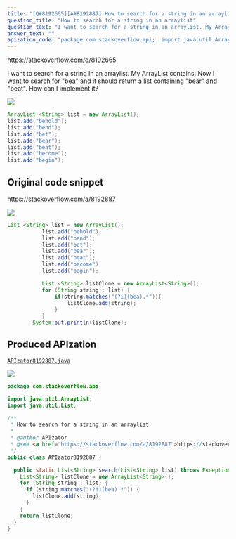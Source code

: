 ```yaml
---
title: "[Q#8192665][A#8192887] How to search for a string in an arraylist"
question_title: "How to search for a string in an arraylist"
question_text: "I want to search for a string in an arraylist. My ArrayList contains: Now I want to search for \"bea\" and it should return a list containing \"bear\" and \"beat\". How can I implement it?"
answer_text: ""
apization_code: "package com.stackoverflow.api;  import java.util.ArrayList; import java.util.List;  /**  * How to search for a string in an arraylist  *  * @author APIzator  * @see <a href=\"https://stackoverflow.com/a/8192887\">https://stackoverflow.com/a/8192887</a>  */ public class APIzator8192887 {    public static List<String> search(List<String> list) throws Exception {     List<String> listClone = new ArrayList<String>();     for (String string : list) {       if (string.matches(\"(?i)(bea).*\")) {         listClone.add(string);       }     }     return listClone;   } }"
---
```


https://stackoverflow.com/q/8192665

I want to search for a string in an arraylist.
My ArrayList contains:
Now I want to search for &quot;bea&quot; and it should return a list containing &quot;bear&quot; and &quot;beat&quot;.
How can I implement it?


<div class="code-logo"><img src="/stackoverflow.png" /></div>

```java
ArrayList <String> list = new ArrayList(); 
list.add("behold");
list.add("bend");
list.add("bet");
list.add("bear");
list.add("beat");
list.add("become");
list.add("begin");
```


## Original code snippet

https://stackoverflow.com/a/8192887



<div class="code-logo"><img src="/stackoverflow.png" /></div>

```java
List <String> list = new ArrayList();  
           list.add("behold"); 
           list.add("bend"); 
           list.add("bet"); 
           list.add("bear"); 
           list.add("beat"); 
           list.add("become"); 
           list.add("begin");

           List <String> listClone = new ArrayList<String>(); 
           for (String string : list) {
               if(string.matches("(?i)(bea).*")){
                   listClone.add(string);
               }
           }
        System.out.println(listClone);
```

## Produced APIzation

[`APIzator8192887.java`](https://github.com/pasqualesalza/apization/raw/main/data/search/APIzator8192887.java)

<div class="code-logo"><img src="/apizator.png" /></div>

```java
package com.stackoverflow.api;

import java.util.ArrayList;
import java.util.List;

/**
 * How to search for a string in an arraylist
 *
 * @author APIzator
 * @see <a href="https://stackoverflow.com/a/8192887">https://stackoverflow.com/a/8192887</a>
 */
public class APIzator8192887 {

  public static List<String> search(List<String> list) throws Exception {
    List<String> listClone = new ArrayList<String>();
    for (String string : list) {
      if (string.matches("(?i)(bea).*")) {
        listClone.add(string);
      }
    }
    return listClone;
  }
}

```